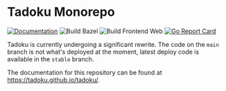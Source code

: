 # Tadoku Monorepo

[![Documentation](https://img.shields.io/badge/docs-online-6969FF.svg)](https://tadoku.github.io/tadoku/)
![Build Bazel](https://github.com/tadoku/tadoku/actions/workflows/build-bazel.yaml/badge.svg)
![Build Frontend Web](https://github.com/tadoku/tadoku/actions/workflows/build-frontend-web.yaml/badge.svg)
[![Go Report Card](https://goreportcard.com/badge/github.com/tadoku/tadoku)](https://goreportcard.com/report/github.com/tadoku/tadoku)

Tadoku is currently undergoing a significant rewrite. The code on the `main` branch is not what's deployed at the moment, latest deploy code is available in the `stable` branch.

The documentation for this repository can be found at https://tadoku.github.io/tadoku/.
